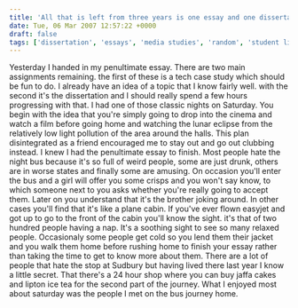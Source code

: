 ```yaml
---
title: 'All that is left from three years is one essay and one dissertation'
date: Tue, 06 Mar 2007 12:57:22 +0000
draft: false
tags: ['dissertation', 'essays', 'media studies', 'random', 'student life', 'studies', 'travel', 'university']
---
```


Yesterday I handed in my penultimate essay. There are two main assignments remaining. the first of these is a tech case study which should be fun to do. I already have an idea of a topic that I know fairly well. with the second it's the dissertation and I should really spend a few hours progressing with that. I had one of those classic nights on Saturday. You begin with the idea that you're simply going to drop into the cinema and watch a film before going home and watching the lunar eclipse from the relatively low light pollution of the area around the halls. This plan disintegrated as a friend encouraged me to stay out and go out clubbing instead. I knew I had the penultimate essay to finish. Most people hate the night bus because it's so full of weird people, some are just drunk, others are in worse states and finally some are amusing. On occasion you'll enter the bus and a girl will offer you some crisps and you won't say know, to which someone next to you asks whether you're really going to accept them. Later on you understand that it's the brother joking around. In other cases you'll find that it's like a plane cabin. If you've ever flown easyjet and got up to go to the front of the cabin you'll know the sight. it's that of two hundred people having a nap. It's a soothing sight to see so many relaxed people. Occasionaly some people get cold so you lend them their jacket and you walk them home before rushing home to finish your essay rather than taking the time to get to know more about them. There are a lot of people that hate the stop at Sudbury but having lived there last year I know a little secret. That there's a 24 hour shop where you can buy jaffa cakes and lipton ice tea for the second part of the journey. What I enjoyed most about saturday was the people I met on the bus journey home.